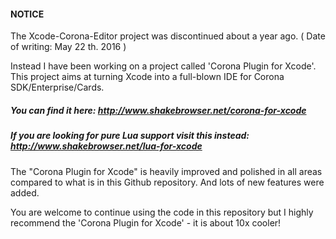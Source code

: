 

#### NOTICE

The Xcode-Corona-Editor project was discontinued about a year ago. ( Date of writing: May 22 th. 2016 )

Instead I have been working on a project called 'Corona Plugin for Xcode'. 
This project aims at turning Xcode into a full-blown IDE for Corona SDK/Enterprise/Cards.

##### You can find it here: http://www.shakebrowser.net/corona-for-xcode

##### If you are looking for pure Lua support visit this instead: http://www.shakebrowser.net/lua-for-xcode

The "Corona Plugin for Xcode" is heavily improved and polished in all areas compared to what is in this Github repository.
And lots of new features were added.

You are welcome to continue using the code in this repository but I highly recommend the 'Corona Plugin for Xcode' - it is about 10x cooler!

